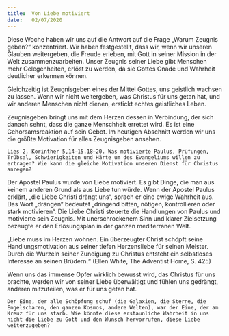 ```yaml
---
title:  Von Liebe motiviert
date:   02/07/2020
---
```


Diese Woche haben wir uns auf die Antwort auf die Frage „Warum Zeugnis geben?“ konzentriert. Wir haben festgestellt, dass wir, wenn wir unseren Glauben weitergeben, die Freude erleben, mit Gott in seiner Mission in der Welt zusammenzuarbeiten. Unser Zeugnis seiner Liebe gibt Menschen mehr Gelegenheiten, erlöst zu werden, da sie Gottes Gnade und Wahrheit deutlicher erkennen können.

Gleichzeitig ist Zeugnisgeben eines der Mittel Gottes, uns geistlich wachsen zu lassen. Wenn wir nicht weitergeben, was Christus für uns getan hat, und wir anderen Menschen nicht dienen, erstickt echtes geistliches Leben.

Zeugnisgeben bringt uns mit dem Herzen dessen in Verbindung, der sich danach sehnt, dass die ganze Menschheit errettet wird. Es ist eine Gehorsamsreaktion auf sein Gebot. Im heutigen Abschnitt werden wir uns die größte Motivation für alles Zeugnisgeben ansehen.

`Lies 2. Korinther 5,14–15.18–20. Was motivierte Paulus, Prüfungen, Trübsal, Schwierigkeiten und Härte um des Evangeliums willen zu ertragen? Wie kann die gleiche Motivation unseren Dienst für Christus anregen?`

Der Apostel Paulus wurde von Liebe motiviert. Es gibt Dinge, die man aus keinem anderen Grund als aus Liebe tun würde. Wenn der Apostel Paulus erklärt, „die Liebe Christi drängt uns“, sprach er eine ewige Wahrheit aus. Das Wort „drängen“ bedeutet „dringend bitten, nötigen, kontrollieren oder stark motivieren“. Die Liebe Christi steuerte die Handlungen von Paulus und motivierte sein Zeugnis. Mit unerschrockenem Sinn und klarer Zielsetzung bezeugte er den Erlösungsplan in der ganzen mediterranen Welt.

„Liebe muss im Herzen wohnen. Ein überzeugter Christ schöpft seine Handlungsmotivation aus seiner tiefen Herzensliebe für seinen Meister. Durch die Wurzeln seiner Zuneigung zu Christus entsteht ein selbstloses Interesse an seinen Brüdern.“ (Ellen White, The Adventist Home, S. 425)

Wenn uns das immense Opfer wirklich bewusst wird, das Christus für uns brachte, werden wir von seiner Liebe überwältigt und fühlen uns gedrängt, anderen mitzuteilen, was er für uns getan hat.

`Der Eine, der alle Schöpfung schuf (die Galaxien, die Sterne, die Engelscharen, den ganzen Kosmos, andere Welten), war der Eine, der am Kreuz für uns starb. Wie könnte diese erstaunliche Wahrheit in uns nicht die Liebe zu Gott und den Wunsch hervorrufen, diese Liebe weiterzugeben?`
